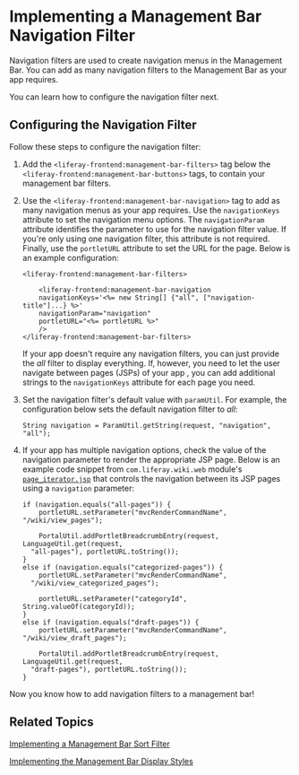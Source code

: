 # Implementing a Management Bar Navigation Filter

Navigation filters are used to create navigation menus in the Management Bar. 
You can add as many navigation filters to the Management Bar as your app 
requires.
<!-- Can you nest navigation filters to create a nested navigation menu with
child pages? -->
You can learn how to configure the navigation filter next.

## Configuring the Navigation Filter

Follow these steps to configure the navigation filter:

1.  Add the `<liferay-frontend:management-bar-filters>` tag below the 
    `<liferay-frontend:management-bar-buttons>` tags, to contain your management 
    bar filters.

2.  Use the `<liferay-frontend:management-bar-navigation>` tag to add as many 
    navigation menus as your app requires. Use the `navigationKeys` attribute to 
    set the navigation menu options. The `navigationParam` attribute identifies 
    the parameter to use for the navigation filter value. If you're only using 
    one navigation filter, this attribute is not required. Finally, use the 
    `portletURL` attribute to set the URL for the page. Below is an example 
    configuration:

    <!-- How, when, and why do I need to use navigationParam? I'm guessing this
    is needed when you use multiple navigation filters -->

        <liferay-frontend:management-bar-filters>

            <liferay-frontend:management-bar-navigation
            navigationKeys='<%= new String[] {"all", ["navigation-title"]...} %>'
            navigationParam="navigation"
            portletURL="<%= portletURL %>"
            />
        </liferay-frontend:management-bar-filters>

    If your app doesn't require any navigation filters, you can just provide the 
    *all* filter to display everything. If, however, you need to let the user 
    navigate between pages (JSPs) of your app , you can add additional strings 
    to the `navigationKeys` attribute for each page you need.

3.  Set the navigation filter's default value with `paramUtil`. For example, 
    the configuration below sets the default navigation filter to *all*:

        String navigation = ParamUtil.getString(request, "navigation", "all");

4.  If your app has multiple navigation options, check the value of the 
    navigation parameter to render the appropriate JSP page. Below is an example 
    code snippet from `com.liferay.wiki.web` module's [`page_iterator.jsp`](https://github.com/liferay/liferay-portal/blob/7.0.x/modules/apps/collaboration/wiki/wiki-web/src/main/resources/META-INF/resources/wiki/page_iterator.jsp)
    that controls the navigation between its JSP pages using a `navigation` 
    parameter:

        if (navigation.equals("all-pages")) {
        	portletURL.setParameter("mvcRenderCommandName", "/wiki/view_pages");

        	PortalUtil.addPortletBreadcrumbEntry(request, LanguageUtil.get(request,
          "all-pages"), portletURL.toString());
        }
        else if (navigation.equals("categorized-pages")) {
        	portletURL.setParameter("mvcRenderCommandName",
          "/wiki/view_categorized_pages");

        	portletURL.setParameter("categoryId", String.valueOf(categoryId));
        }
        else if (navigation.equals("draft-pages")) {
        	portletURL.setParameter("mvcRenderCommandName", "/wiki/view_draft_pages");

        	PortalUtil.addPortletBreadcrumbEntry(request, LanguageUtil.get(request,
          "draft-pages"), portletURL.toString());
        }

Now you know how to add navigation filters to a management bar!

## Related Topics

[Implementing a Management Bar Sort Filter](/develop/tutorials/-/knowledge_base/7-0/implementing-a-management-bar-sort-filter)

[Implementing the Management Bar Display Styles](/develop/tutorials/-/knowledge_base/7-0/implementing-the-management-bar-display-styles)
